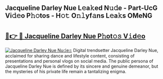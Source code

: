 ## Jacqueline Darley Nue L𝚎a𝚔ed N𝚞𝚍e - Part-UcG Vi𝚍𝚎o P𝚑𝚘tos - H𝚘𝚝 O𝚗𝚕yf𝚊ns L𝚎a𝚔s OMeNG

# <h2><a href="http://kf8jujh.oniu.top/?m=Jacqueline+Darley+Nue">🔗👉 🔴 Jacqueline Darley Nue P𝚑ot𝚘𝚜 V𝚒d𝚎o</a></h2>

[![Jacqueline Darley Nue Nu𝚍e𝚜](https://i.imgur.com/0qMVB7G.gif)](http://kf8jujh.oniu.top/?m=Jacqueline+Darley+Nue)
Digital trendsetter Jacqueline Darley Nue, acclaimed for sharing dance and lifestyle content, consisting of presentations and personal vlogs on social media. The public persona of Jacqueline Darley Nue is defined by its sincere and genuine demeanor, but the mysteries of his private life remain a tantalizing enigma.  
